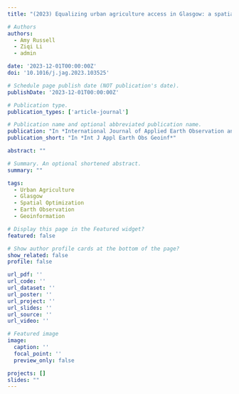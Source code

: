 ```yaml
---
title: "(2023) Equalizing urban agriculture access in Glasgow: a spatial optimization approach. International Journal of Applied Earth Observation and Geoinformation, 124, 103525"

# Authors
authors:
  - Amy Russell
  - Ziqi Li
  - admin

date: '2023-12-01T00:00:00Z'
doi: '10.1016/j.jag.2023.103525'

# Schedule page publish date (NOT publication's date).
publishDate: '2023-12-01T00:00:00Z'

# Publication type.
publication_types: ['article-journal']

# Publication name and optional abbreviated publication name.
publication: "In *International Journal of Applied Earth Observation and Geoinformation*"
publication_short: "In *Int J Appl Earth Obs Geoinf*"

abstract: ""

# Summary. An optional shortened abstract.
summary: ""

tags:
  - Urban Agriculture
  - Glasgow
  - Spatial Optimization
  - Earth Observation
  - Geoinformation

# Display this page in the Featured widget?
featured: false

# Show author profile cards at the bottom of the page?
show_related: false
profile: false

url_pdf: ''
url_code: ''
url_dataset: ''
url_poster: ''
url_project: ''
url_slides: ''
url_source: ''
url_video: ''

# Featured image
image:
  caption: ''
  focal_point: ''
  preview_only: false

projects: []
slides: ""
---
```

